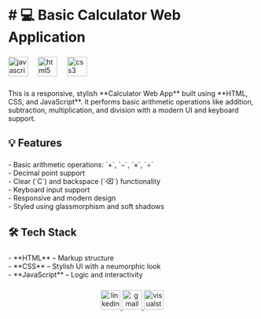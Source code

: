 <h1 align="left"># 💻 Basic Calculator Web Application</h1>

###

<div align="left">
  <img src="https://img.shields.io/badge/JavaScript-F7DF1E?logo=javascript&logoColor=black&style=for-the-badge" height="40" alt="javascript logo"  />
  <img width="12" />
  <img src="https://cdn.jsdelivr.net/gh/devicons/devicon/icons/html5/html5-original.svg" height="40" alt="html5 logo"  />
  <img width="12" />
  <img src="https://cdn.jsdelivr.net/gh/devicons/devicon/icons/css3/css3-original.svg" height="40" alt="css3 logo"  />
</div>

###

<p align="left">This is a responsive, stylish **Calculator Web App** built using **HTML, CSS, and JavaScript**. It performs basic arithmetic operations like addition, subtraction, multiplication, and division with a modern UI and keyboard support.</p>

###

<h2 align="left">💡 Features</h2>

###

<p align="left">- Basic arithmetic operations: `+`, `−`, `×`, `÷`<br>- Decimal point support<br>- Clear (`C`) and backspace (`⌫`) functionality<br>- Keyboard input support<br>- Responsive and modern design<br>- Styled using glassmorphism and soft shadows</p>

###

<h2 align="left">🛠️ Tech Stack</h2>

###

<p align="left">- **HTML** – Markup structure<br>- **CSS** – Stylish UI with a neumorphic look<br>- **JavaScript** – Logic and interactivity</p>

###

<div align="center">
  <a href="https://www.linkedin.com/in/developwithanand/" target="_blank">
    <img src="https://img.shields.io/static/v1?message=LinkedIn&logo=linkedin&label=&color=0077B5&logoColor=white&labelColor=&style=for-the-badge" height="40" alt="linkedin logo"  />
  </a>
  <a href="tusharanand2307@gmail.com " target="_blank">
    <img src="https://img.shields.io/static/v1?message=Gmail&logo=gmail&label=&color=D14836&logoColor=white&labelColor=&style=for-the-badge" height="40" alt="gmail logo"  />
  </a>
  <img src="https://img.shields.io/static/v1?message=Visual%20Studio%20Marketplace&logo=visualstudio&label=&color=e2165e&logoColor=white&labelColor=&style=for-the-badge" height="40" alt="visualstudio logo"  />
</div>

###
